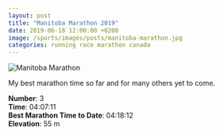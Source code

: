 ```yaml
---
layout: post
title: "Manitoba Marathon 2019"
date: 2019-06-18 12:00:00 +0200
image: /sports/images/posts/manitoba-marathon.jpg
categories: running race marathon canada
---
```


![Manitoba Marathon](/sports/images/posts/manitoba-marathon.jpg)

<!-- more -->

My best marathon time so far and for many others yet to come.

**Number**: 3\
**Time**: 04:07:11\
**Best Marathon Time to Date**: 04:18:12\
**Elevation**: 55 m